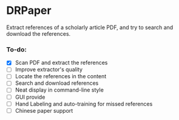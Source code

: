 # DRPaper
Extract references of a scholarly article PDF, and try to search and download the references.

### To-do:
- [x] Scan PDF and extract the references
- [ ] Improve extractor's quality
- [ ] Locate the references in the content
- [ ] Search and download references
- [ ] Neat display in command-line style
- [ ] GUI provide
- [ ] Hand Labeling and auto-training for missed references
- [ ] Chinese paper support
